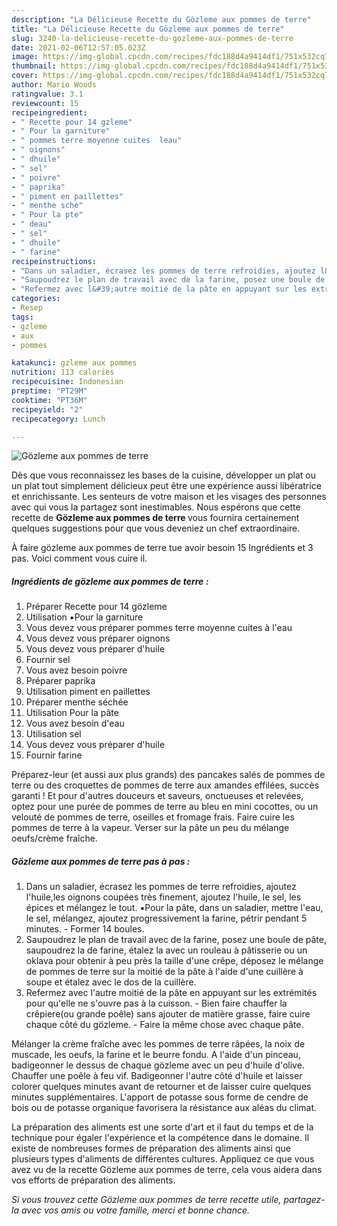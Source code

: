```yaml
---
description: "La Délicieuse Recette du Gözleme aux pommes de terre"
title: "La Délicieuse Recette du Gözleme aux pommes de terre"
slug: 3240-la-delicieuse-recette-du-gozleme-aux-pommes-de-terre
date: 2021-02-06T12:57:05.023Z
image: https://img-global.cpcdn.com/recipes/fdc188d4a9414df1/751x532cq70/gozleme-aux-pommes-de-terre-photo-principale-de-la-recette.jpg
thumbnail: https://img-global.cpcdn.com/recipes/fdc188d4a9414df1/751x532cq70/gozleme-aux-pommes-de-terre-photo-principale-de-la-recette.jpg
cover: https://img-global.cpcdn.com/recipes/fdc188d4a9414df1/751x532cq70/gozleme-aux-pommes-de-terre-photo-principale-de-la-recette.jpg
author: Mario Woods
ratingvalue: 3.1
reviewcount: 15
recipeingredient:
- " Recette pour 14 gzleme"
- " Pour la garniture"
- " pommes terre moyenne cuites  leau"
- " oignons"
- " dhuile"
- " sel"
- " poivre"
- " paprika"
- " piment en paillettes"
- " menthe sche"
- " Pour la pte"
- " deau"
- " sel"
- " dhuile"
- " farine"
recipeinstructions:
- "Dans un saladier, écrasez les pommes de terre refroidies, ajoutez l&#39;huile,les oignons coupées très finement, ajoutez l&#39;huile, le sel, les épices et mélangez le tout. ▪️Pour la pâte, dans un saladier, mettre l&#39;eau, le sel, mélangez, ajoutez progressivement la farine, pétrir pendant 5 minutes.  Former 14 boules."
- "Saupoudrez le plan de travail avec de la farine, posez une boule de pâte, saupoudrez la de farine, étalez la avec un rouleau à pâtisserie ou un oklava pour obtenir à peu près la taille d&#39;une crêpe, déposez le mélange de pommes de terre sur la moitié de la pâte à l&#39;aide d&#39;une cuillère à soupe et étalez avec le dos de la cuillère."
- "Refermez avec l&#39;autre moitié de la pâte en appuyant sur les extrémités pour qu&#39;elle ne s&#39;ouvre pas à la cuisson.  Bien faire chauffer la crêpiere(ou grande poêle) sans ajouter de matière grasse, faire cuire chaque côté du gözleme. Faire la même chose avec chaque pâte."
categories:
- Resep
tags:
- gzleme
- aux
- pommes

katakunci: gzleme aux pommes 
nutrition: 113 calories
recipecuisine: Indonesian
preptime: "PT29M"
cooktime: "PT36M"
recipeyield: "2"
recipecategory: Lunch

---
```



![Gözleme aux pommes de terre](https://img-global.cpcdn.com/recipes/fdc188d4a9414df1/751x532cq70/gozleme-aux-pommes-de-terre-photo-principale-de-la-recette.jpg)

Dès que vous reconnaissez les bases de la cuisine, développer un plat ou un plat tout simplement délicieux peut être une expérience aussi libératrice et enrichissante. Les senteurs de votre maison et les visages des personnes avec qui vous la partagez sont inestimables. Nous espérons que cette recette de <strong> Gözleme aux pommes de terre </strong> vous fournira certainement quelques suggestions pour que vous deveniez un chef extraordinaire.

<!--inarticleads1-->

À faire gözleme aux pommes de terre tue avoir besoin 15 Ingrédients et 3 pas. Voici comment vous cuire il.

##### Ingrédients de gözleme aux pommes de terre :

1. Préparer  Recette pour 14 gözleme
1. Utilisation  ▪️Pour la garniture
1. Vous devez vous préparer  pommes terre moyenne cuites à l&#39;eau
1. Vous devez vous préparer  oignons
1. Vous devez vous préparer  d&#39;huile
1. Fournir  sel
1. Vous avez besoin  poivre
1. Préparer  paprika
1. Utilisation  piment en paillettes
1. Préparer  menthe séchée
1. Utilisation  Pour la pâte
1. Vous avez besoin  d&#39;eau
1. Utilisation  sel
1. Vous devez vous préparer  d&#39;huile
1. Fournir  farine


Préparez-leur (et aussi aux plus grands) des pancakes salés de pommes de terre ou des croquettes de pommes de terre aux amandes effilées, succès garanti ! Et pour d&#39;autres douceurs et saveurs, onctueuses et relevées, optez pour une purée de pommes de terre au bleu en mini cocottes, ou un velouté de pommes de terre, oseilles et fromage frais. Faire cuire les pommes de terre à la vapeur. Verser sur la pâte un peu du mélange oeufs/crème fraîche. 

<!--inarticleads2-->

##### Gözleme aux pommes de terre pas à pas :

1. Dans un saladier, écrasez les pommes de terre refroidies, ajoutez l&#39;huile,les oignons coupées très finement, ajoutez l&#39;huile, le sel, les épices et mélangez le tout. ▪️Pour la pâte, dans un saladier, mettre l&#39;eau, le sel, mélangez, ajoutez progressivement la farine, pétrir pendant 5 minutes.  - Former 14 boules.
1. Saupoudrez le plan de travail avec de la farine, posez une boule de pâte, saupoudrez la de farine, étalez la avec un rouleau à pâtisserie ou un oklava pour obtenir à peu près la taille d&#39;une crêpe, déposez le mélange de pommes de terre sur la moitié de la pâte à l&#39;aide d&#39;une cuillère à soupe et étalez avec le dos de la cuillère.
1. Refermez avec l&#39;autre moitié de la pâte en appuyant sur les extrémités pour qu&#39;elle ne s&#39;ouvre pas à la cuisson.  - Bien faire chauffer la crêpiere(ou grande poêle) sans ajouter de matière grasse, faire cuire chaque côté du gözleme. - Faire la même chose avec chaque pâte.


Mélanger la crème fraîche avec les pommes de terre râpées, la noix de muscade, les oeufs, la farine et le beurre fondu. A l&#39;aide d&#39;un pinceau, badigeonner le dessus de chaque gözleme avec un peu d&#39;huile d&#39;olive. Chauffer une poêle à feu vif. Badigeonner l&#39;autre côté d&#39;huile et laisser colorer quelques minutes avant de retourner et de laisser cuire quelques minutes supplémentaires. L&#39;apport de potasse sous forme de cendre de bois ou de potasse organique favorisera la résistance aux aléas du climat. 

<!--inarticleads1-->

<p>
La préparation des aliments est une sorte d'art et il faut du temps et de la technique pour égaler l'expérience et la compétence dans le domaine. Il existe de nombreuses formes de préparation des aliments ainsi que plusieurs types d'aliments de différentes cultures. Appliquez ce que vous avez vu de la recette Gözleme aux pommes de terre, cela vous aidera dans vos efforts de préparation des aliments.
</p>

<p>
<i>Si vous trouvez cette Gözleme aux pommes de terre recette utile, partagez-la avec vos amis ou votre famille, merci et bonne chance.</i>
</p>
